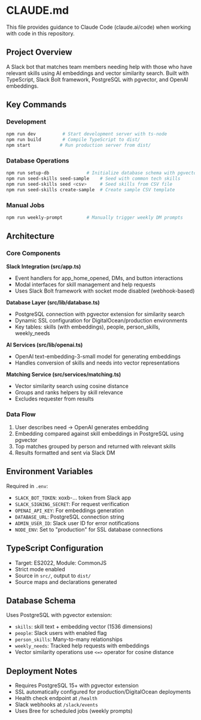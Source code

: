 # CLAUDE.md

This file provides guidance to Claude Code (claude.ai/code) when working with code in this repository.

## Project Overview

A Slack bot that matches team members needing help with those who have relevant skills using AI embeddings and vector similarity search. Built with TypeScript, Slack Bolt framework, PostgreSQL with pgvector, and OpenAI embeddings.

## Key Commands

### Development
```bash
npm run dev          # Start development server with ts-node
npm run build        # Compile TypeScript to dist/
npm start           # Run production server from dist/
```

### Database Operations
```bash
npm run setup-db              # Initialize database schema with pgvector extension
npm run seed-skills seed-sample    # Seed with common tech skills
npm run seed-skills seed <csv>     # Seed skills from CSV file
npm run seed-skills create-sample  # Create sample CSV template
```

### Manual Jobs
```bash
npm run weekly-prompt         # Manually trigger weekly DM prompts
```

## Architecture

### Core Components

**Slack Integration (src/app.ts)**
- Event handlers for app_home_opened, DMs, and button interactions
- Modal interfaces for skill management and help requests
- Uses Slack Bolt framework with socket mode disabled (webhook-based)

**Database Layer (src/lib/database.ts)**
- PostgreSQL connection with pgvector extension for similarity search
- Dynamic SSL configuration for DigitalOcean/production environments
- Key tables: skills (with embeddings), people, person_skills, weekly_needs

**AI Services (src/lib/openai.ts)**
- OpenAI text-embedding-3-small model for generating embeddings
- Handles conversion of skills and needs into vector representations

**Matching Service (src/services/matching.ts)**
- Vector similarity search using cosine distance
- Groups and ranks helpers by skill relevance
- Excludes requester from results

### Data Flow
1. User describes need → OpenAI generates embedding
2. Embedding compared against skill embeddings in PostgreSQL using pgvector
3. Top matches grouped by person and returned with relevant skills
4. Results formatted and sent via Slack DM

## Environment Variables

Required in `.env`:
- `SLACK_BOT_TOKEN`: xoxb-... token from Slack app
- `SLACK_SIGNING_SECRET`: For request verification
- `OPENAI_API_KEY`: For embeddings generation
- `DATABASE_URL`: PostgreSQL connection string
- `ADMIN_USER_ID`: Slack user ID for error notifications
- `NODE_ENV`: Set to "production" for SSL database connections

## TypeScript Configuration

- Target: ES2022, Module: CommonJS
- Strict mode enabled
- Source in `src/`, output to `dist/`
- Source maps and declarations generated

## Database Schema

Uses PostgreSQL with pgvector extension:
- `skills`: skill text + embedding vector (1536 dimensions)
- `people`: Slack users with enabled flag
- `person_skills`: Many-to-many relationships
- `weekly_needs`: Tracked help requests with embeddings
- Vector similarity operations use `<=>` operator for cosine distance

## Deployment Notes

- Requires PostgreSQL 15+ with pgvector extension
- SSL automatically configured for production/DigitalOcean deployments
- Health check endpoint at `/health`
- Slack webhooks at `/slack/events`
- Uses Bree for scheduled jobs (weekly prompts)